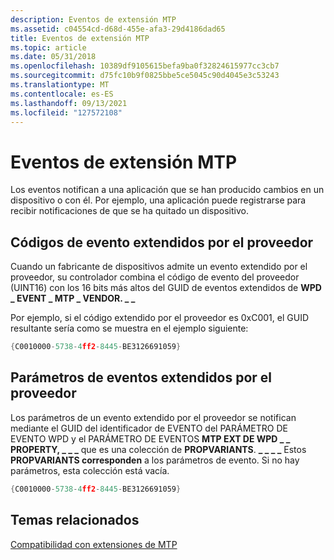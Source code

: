 ```yaml
---
description: Eventos de extensión MTP
ms.assetid: c04554cd-d68d-455e-afa3-29d4186dad65
title: Eventos de extensión MTP
ms.topic: article
ms.date: 05/31/2018
ms.openlocfilehash: 10389df9105615befa9ba0f32824615977cc3cb7
ms.sourcegitcommit: d75fc10b9f0825bbe5ce5045c90d4045e3c53243
ms.translationtype: MT
ms.contentlocale: es-ES
ms.lasthandoff: 09/13/2021
ms.locfileid: "127572108"
---
```

# <a name="mtp-extension-events"></a>Eventos de extensión MTP

Los eventos notifican a una aplicación que se han producido cambios en un dispositivo o con él. Por ejemplo, una aplicación puede registrarse para recibir notificaciones de que se ha quitado un dispositivo.

## <a name="vendor-extended-event-codes"></a>Códigos de evento extendidos por el proveedor

Cuando un fabricante de dispositivos admite un evento extendido por el proveedor, su controlador combina el código de evento del proveedor (UINT16) con los 16 bits más altos del GUID de eventos extendidos de **WPD \_ EVENT \_ MTP \_ VENDOR. \_ \_**

Por ejemplo, si el código extendido por el proveedor es 0xC001, el GUID resultante sería como se muestra en el ejemplo siguiente:


```C++
{C0010000-5738-4ff2-8445-BE3126691059}
```



## <a name="vendor-extended-event-parameters"></a>Parámetros de eventos extendidos por el proveedor

Los parámetros de un evento extendido por el proveedor se notifican mediante el GUID del identificador de EVENTO del PARÁMETRO DE EVENTO WPD y el PARÁMETRO DE EVENTOS **MTP EXT DE WPD \_ \_ PROPERTY, \_ \_ \_** que es una colección de **PROPVARIANTS**. **\_ \_ \_ \_** Estos **PROPVARIANTS corresponden** a los parámetros de evento. Si no hay parámetros, esta colección está vacía.


```C++
{C0010000-5738-4ff2-8445-BE3126691059}
```



## <a name="related-topics"></a>Temas relacionados

<dl> <dt>

[Compatibilidad con extensiones de MTP](supporting-mtp-extensions.md)
</dt> </dl>

 

 



